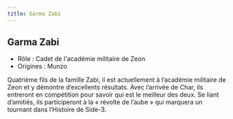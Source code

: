 ```yaml
---
title: Garma Zabi
---
```


Garma Zabi
----------





* Rôle : Cadet de l'académie militaire de Zeon
* Origines : Munzo


Quatrième fils de la famille Zabi, il est actuellement à l’académie militaire de Zeon et y démontre d’excellents résultats. Avec l’arrivée de Char, ils entreront en compétition pour savoir qui est le meilleur des deux. Se liant d’amitiés, ils participeront à la « révolte de l’aube » qui marquera un tournant dans l’Histoire de Side-3.

